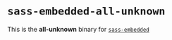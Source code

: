 # `sass-embedded-all-unknown`

This is the **all-unknown** binary for [`sass-embedded`](https://www.npmjs.com/package/sass-embedded)

